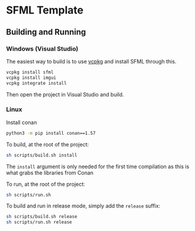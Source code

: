 # SFML Template

## Building and Running

### Windows (Visual Studio)

The easiest way to build is to use [vcpkg](https://vcpkg.io/en/index.html) and install SFML through this.

```bash
vcpkg install sfml
vcpkg install imgui
vcpkg integrate install
```

Then open the project in Visual Studio and build.

### Linux

Install conan

```sh
python3 -m pip install conan==1.57
```

To build, at the root of the project:

```sh
sh scripts/build.sh install
```

The `install` argument is only needed for the first time compilation as this is what grabs the libraries from Conan

To run, at the root of the project:

```sh
sh scripts/run.sh
```

To build and run in release mode, simply add the `release` suffix:

```sh
sh scripts/build.sh release
sh scripts/run.sh release
```
